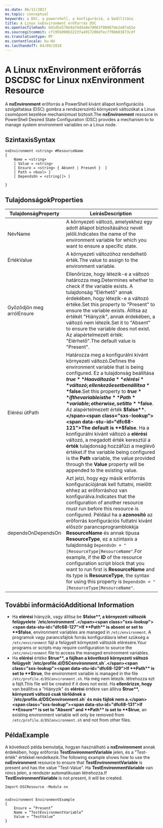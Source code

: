 ```yaml
---
ms.date: 06/12/2017
ms.topic: conceptual
keywords: a DSC, a powershell, a konfiguráció, a beállítása
title: A Linux nxEnvironment erőforrás DSC
ms.openlocfilehash: 6d1d5e578e9a7ddda0e70063f86867de2e87a52e
ms.sourcegitcommit: cf195b090b3223fa4917206dfec7f0b603873cdf
ms.translationtype: MT
ms.contentlocale: hu-HU
ms.lasthandoff: 04/09/2018
---
```

# <a name="dsc-for-linux-nxenvironment-resource"></a><span data-ttu-id="dfc68-103">A Linux nxEnvironment erőforrás DSC</span><span class="sxs-lookup"><span data-stu-id="dfc68-103">DSC for Linux nxEnvironment Resource</span></span>

<span data-ttu-id="dfc68-104">A **nxEnvironment** erőforrás a PowerShell kívánt állapot konfigurációs szolgáltatása (DSC) gombra a rendszerszintű környezeti változókat a Linux csomópont kezelése mechanizmust biztosít.</span><span class="sxs-lookup"><span data-stu-id="dfc68-104">The **nxEnvironment** resource in PowerShell Desired State Configuration (DSC) provides a mechanism to to manage system environment variables on a Linux node.</span></span>

## <a name="syntax"></a><span data-ttu-id="dfc68-105">Szintaxis</span><span class="sxs-lookup"><span data-stu-id="dfc68-105">Syntax</span></span>

```
nxEnvironment <string> #ResourceName
{
    Name = <string>
    [ Value = <string>
    [ Ensure = <string> { Absent | Present }  ]
    [ Path = <bool> }
    [ DependsOn = <string[]> ]

}
```

## <a name="properties"></a><span data-ttu-id="dfc68-106">Tulajdonságok</span><span class="sxs-lookup"><span data-stu-id="dfc68-106">Properties</span></span>

|  <span data-ttu-id="dfc68-107">Tulajdonság</span><span class="sxs-lookup"><span data-stu-id="dfc68-107">Property</span></span> |  <span data-ttu-id="dfc68-108">Leírás</span><span class="sxs-lookup"><span data-stu-id="dfc68-108">Description</span></span> |
|---|---|
| <span data-ttu-id="dfc68-109">Név</span><span class="sxs-lookup"><span data-stu-id="dfc68-109">Name</span></span>| <span data-ttu-id="dfc68-110">A környezeti változó, amelyekhez egy adott állapot biztosításához nevét jelöli.</span><span class="sxs-lookup"><span data-stu-id="dfc68-110">Indicates the name of the environment variable for which you want to ensure a specific state.</span></span>|
| <span data-ttu-id="dfc68-111">Érték</span><span class="sxs-lookup"><span data-stu-id="dfc68-111">Value</span></span>| <span data-ttu-id="dfc68-112">A környezeti változóhoz rendelhető érték.</span><span class="sxs-lookup"><span data-stu-id="dfc68-112">The value to assign to the environment variable.</span></span>|
| <span data-ttu-id="dfc68-113">Győződjön meg arról</span><span class="sxs-lookup"><span data-stu-id="dfc68-113">Ensure</span></span>| <span data-ttu-id="dfc68-114">Ellenőrizze, hogy létezik-e a változó határozza meg.</span><span class="sxs-lookup"><span data-stu-id="dfc68-114">Determines whether to check if the variable exists.</span></span> <span data-ttu-id="dfc68-115">A tulajdonság "Elérhető" annak érdekében, hogy létezik-e a változó értéke.</span><span class="sxs-lookup"><span data-stu-id="dfc68-115">Set this property to "Present" to ensure the variable exists.</span></span> <span data-ttu-id="dfc68-116">Állítsa az értékét "Hiányzik", annak érdekében, a változó nem létezik.</span><span class="sxs-lookup"><span data-stu-id="dfc68-116">Set it to "Absent" to ensure the variable does not exist.</span></span> <span data-ttu-id="dfc68-117">Az alapértelmezett érték: "Elérhető".</span><span class="sxs-lookup"><span data-stu-id="dfc68-117">The default value is "Present".</span></span>|
| <span data-ttu-id="dfc68-118">Elérési út</span><span class="sxs-lookup"><span data-stu-id="dfc68-118">Path</span></span>| <span data-ttu-id="dfc68-119">Határozza meg a konfigurálni kívánt környezeti változó.</span><span class="sxs-lookup"><span data-stu-id="dfc68-119">Defines the environment variable that is being configured.</span></span> <span data-ttu-id="dfc68-120">Ez a tulajdonság beállítása **$true** Ha a változó a **elérési** változó; ellenkező esetben állítsa **$false**.</span><span class="sxs-lookup"><span data-stu-id="dfc68-120">Set this property to **$true** if the variable is the **Path** variable; otherwise, set it to **$false**.</span></span> <span data-ttu-id="dfc68-121">Az alapértelmezett érték **$false**.</span><span class="sxs-lookup"><span data-stu-id="dfc68-121">The default is **$false**.</span></span> <span data-ttu-id="dfc68-122">Ha a konfigurálni kívánt változó a **elérési** változó, a megadott érték keresztül a **érték** tulajdonság hozzáfűzi a meglévő értéket.</span><span class="sxs-lookup"><span data-stu-id="dfc68-122">If the variable being configured is the **Path** variable, the value provided through the **Value** property will be appended to the existing value.</span></span>|
| <span data-ttu-id="dfc68-123">dependsOn</span><span class="sxs-lookup"><span data-stu-id="dfc68-123">DependsOn</span></span> | <span data-ttu-id="dfc68-124">Azt jelzi, hogy egy másik erőforrás konfigurációjának kell futtatni, mielőtt ehhez az erőforráshoz van konfigurálva.</span><span class="sxs-lookup"><span data-stu-id="dfc68-124">Indicates that the configuration of another resource must run before this resource is configured.</span></span> <span data-ttu-id="dfc68-125">Például ha a **azonosító** az erőforrás konfigurációs futtatni kívánt először parancsprogramblokkja **ResourceName** és annak típusa **ResourceType**, ez a szintaxis a tulajdonság `DependsOn = "[ResourceType]ResourceName"`.</span><span class="sxs-lookup"><span data-stu-id="dfc68-125">For example, if the **ID** of the resource configuration script block that you want to run first is **ResourceName** and its type is **ResourceType**, the syntax for using this property is `DependsOn = "[ResourceType]ResourceName"`.</span></span>|

## <a name="additional-information"></a><span data-ttu-id="dfc68-126">További információ</span><span class="sxs-lookup"><span data-stu-id="dfc68-126">Additional Information</span></span>

* <span data-ttu-id="dfc68-127">Ha **elérési** hiányzik, vagy állítsa be **$false**, a környezeti változók felügyelete `/etc/environment`.</span><span class="sxs-lookup"><span data-stu-id="dfc68-127">If **Path** is absent or set to **$false**, environment variables are managed in `/etc/environment`.</span></span> <span data-ttu-id="dfc68-128">A programok vagy parancsfájlok forrás konfigurálásra lehet szükség a `/etc/environment` fájl a felügyelt környezeti változók elérésére.</span><span class="sxs-lookup"><span data-stu-id="dfc68-128">Your programs or scripts may require configuration to source the `/etc/environment` file to access the managed environment variables.</span></span>
* <span data-ttu-id="dfc68-129">Ha **elérési** értéke **$true**, a fájlban a következő környezeti változó felügyelt `/etc/profile.d/DSCenvironment.sh`.</span><span class="sxs-lookup"><span data-stu-id="dfc68-129">If **Path** is set to **$true**, the environment variable is managed in the file `/etc/profile.d/DSCenvironment.sh`.</span></span> <span data-ttu-id="dfc68-130">Ha még nem létezik. létrehozza ezt a fájlt.</span><span class="sxs-lookup"><span data-stu-id="dfc68-130">This file will be created if it does not exist.</span></span> <span data-ttu-id="dfc68-131">Ha **ellenőrizze, hogy** van beállítva a "Hiányzik" és **elérési** értékre van állítva **$true**, környezeti változó csak törlődnek a `/etc/profile.d/DSCenvironment.sh` és más fájlok nem a.</span><span class="sxs-lookup"><span data-stu-id="dfc68-131">If **Ensure** is set to "Absent" and **Path** is set to **$true**, an existing environment variable will only be removed from `/etc/profile.d/DSCenvironment.sh` and not from other files.</span></span>

## <a name="example"></a><span data-ttu-id="dfc68-132">Példa</span><span class="sxs-lookup"><span data-stu-id="dfc68-132">Example</span></span>

<span data-ttu-id="dfc68-133">A következő példa bemutatja, hogyan használható a **nxEnvironment** annak érdekében, hogy erőforrás **TestEnvironmentVariable** jelen, és a "Test-érték" értékkel rendelkezik.</span><span class="sxs-lookup"><span data-stu-id="dfc68-133">The following example shows how to use the **nxEnvironment** resource to ensure that **TestEnvironmentVariable** is present and has the value "Test-Value".</span></span> <span data-ttu-id="dfc68-134">Ha **TestEnvironmentVariable** van nincs jelen, a rendszer automatikusan létrehozza.</span><span class="sxs-lookup"><span data-stu-id="dfc68-134">If **TestEnvironmentVariable** is not present, it will be created.</span></span>

```
Import-DSCResource -Module nx


nxEnvironment EnvironmentExample
{
    Ensure = “Present”
    Name = “TestEnvironmentVariable”
    Value = “TestValue”
}
```